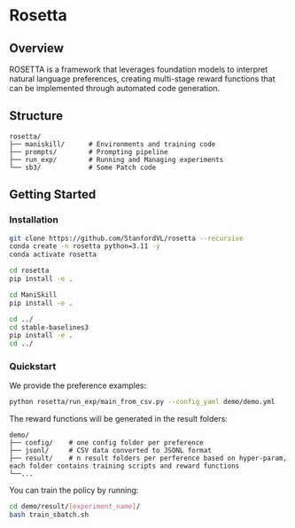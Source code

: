 # Rosetta

## Overview
ROSETTA is a framework that leverages foundation models to interpret natural language preferences, creating multi-stage reward functions that can be implemented through automated code generation.


## Structure

```
rosetta/
├── maniskill/      # Environments and training code
├── prompts/        # Prompting pipeline
├── run_exp/        # Running and Managing experiments
└── sb3/            # Some Patch code
```

## Getting Started

### Installation

```bash
git clone https://github.com/StanfordVL/rosetta --recursive
conda create -n rosetta python=3.11 -y
conda activate rosetta

cd rosetta
pip install -e .

cd ManiSkill
pip install -e .

cd ../
cd stable-baselines3
pip install -e .
cd ../
```

### Quickstart
We provide the preference examples:

```bash
python rosetta/run_exp/main_from_csv.py --config_yaml demo/demo.yml
```

The reward functions will be generated in the result folders:

```
demo/
├── config/    # one config folder per preference
├── jsonl/     # CSV data converted to JSONL format
├── result/    # n result folders per perference based on hyper-param, each folder contains training scripts and reward functions
└──...
```

You can train the policy by running:

```bash
cd demo/result/[experiment_name]/
bash train_sbatch.sh
```
